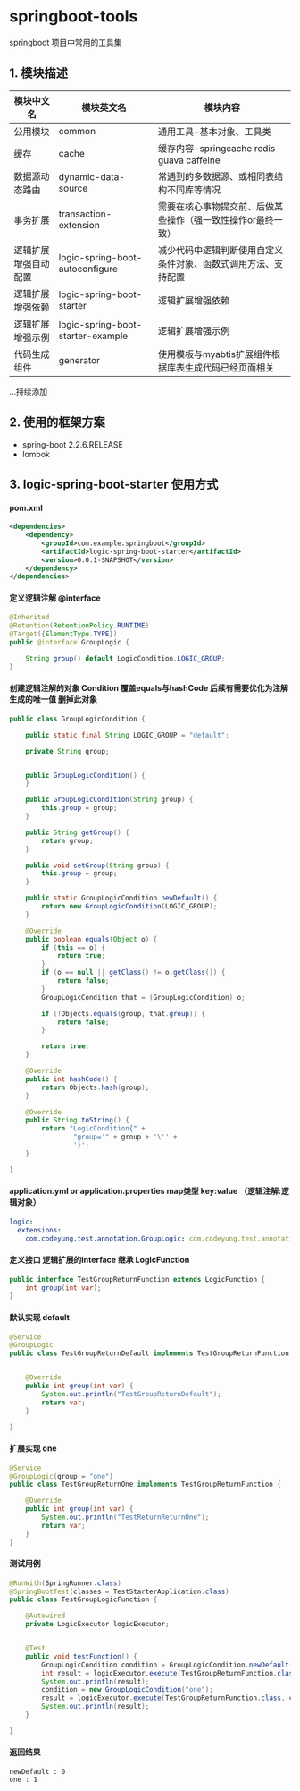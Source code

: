 springboot-tools
====

springboot 项目中常用的工具集



## 1. 模块描述

 模块中文名|模块英文名|模块内容
 ---- | ----- | ------ 
 公用模块|common|通用工具-基本对象、工具类
 缓存|cache|缓存内容-springcache redis guava caffeine
 数据源动态路由|dynamic-data-source|常遇到的多数据源、或相同表结构不同库等情况
 事务扩展|transaction-extension|需要在核心事物提交前、后做某些操作（强一致性操作or最终一致）
 逻辑扩展增强自动配置|logic-spring-boot-autoconfigure|减少代码中逻辑判断使用自定义条件对象、函数式调用方法、支持配置
 逻辑扩展增强依赖|logic-spring-boot-starter|逻辑扩展增强依赖
 逻辑扩展增强示例|logic-spring-boot-starter-example|逻辑扩展增强示例
 代码生成组件|generator|使用模板与myabtis扩展组件根据库表生成代码已经页面相关
 ...持续添加


## 2. 使用的框架方案

* spring-boot 2.2.6.RELEASE
* lombok

## 3. logic-spring-boot-starter 使用方式

#### pom.xml
```xml
<dependencies>
    <dependency>
        <groupId>com.example.springboot</groupId>
        <artifactId>logic-spring-boot-starter</artifactId>
        <version>0.0.1-SNAPSHOT</version>
    </dependency>
</dependencies>
 ```
 #### 定义逻辑注解 @interface
```java
@Inherited
@Retention(RetentionPolicy.RUNTIME)
@Target({ElementType.TYPE})
public @interface GroupLogic {

    String group() default LogicCondition.LOGIC_GROUP;
}
```
#### 创建逻辑注解的对象 Condition 覆盖equals与hashCode 后续有需要优化为注解生成的唯一值 删掉此对象
```java
public class GroupLogicCondition {

    public static final String LOGIC_GROUP = "default";

    private String group;


    public GroupLogicCondition() {
    }

    public GroupLogicCondition(String group) {
        this.group = group;
    }

    public String getGroup() {
        return group;
    }

    public void setGroup(String group) {
        this.group = group;
    }

    public static GroupLogicCondition newDefault() {
        return new GroupLogicCondition(LOGIC_GROUP);
    }

    @Override
    public boolean equals(Object o) {
        if (this == o) {
            return true;
        }
        if (o == null || getClass() != o.getClass()) {
            return false;
        }
        GroupLogicCondition that = (GroupLogicCondition) o;

        if (!Objects.equals(group, that.group)) {
            return false;
        }

        return true;
    }

    @Override
    public int hashCode() {
        return Objects.hash(group);
    }

    @Override
    public String toString() {
        return "LogicCondition{" +
                "group='" + group + '\'' +
                '}';
    }

}
```
#### application.yml or application.properties map类型 key:value （逻辑注解:逻辑对象）
```yaml
logic:
  extensions:
    com.codeyung.test.annotation.GroupLogic: com.codeyung.test.annotation.GroupLogicCondition
```
#### 定义接口 逻辑扩展的interface 继承 LogicFunction
```java
public interface TestGroupReturnFunction extends LogicFunction {
    int group(int var);
}
```
#### 默认实现 default
```java
@Service
@GroupLogic
public class TestGroupReturnDefault implements TestGroupReturnFunction {


    @Override
    public int group(int var) {
        System.out.println("TestGroupReturnDefault");
        return var;
    }

}
```
#### 扩展实现 one
```java
@Service
@GroupLogic(group = "one")
public class TestGroupReturnOne implements TestGroupReturnFunction {

    @Override
    public int group(int var) {
        System.out.println("TestReturnReturnOne");
        return var;
    }
}
```
#### 测试用例
```java
@RunWith(SpringRunner.class)
@SpringBootTest(classes = TestStarterApplication.class)
public class TestGroupLogicFunction {

    @Autowired
    private LogicExecutor logicExecutor;


    @Test
    public void testFunction() {
        GroupLogicCondition condition = GroupLogicCondition.newDefault();
        int result = logicExecutor.execute(TestGroupReturnFunction.class, condition, function -> function.group(0));
        System.out.println(result);
        condition = new GroupLogicCondition("one");
        result = logicExecutor.execute(TestGroupReturnFunction.class, condition, function -> function.group(1));
        System.out.println(result);
    }

}
```
#### 返回结果
```
newDefault : 0
one : 1
```